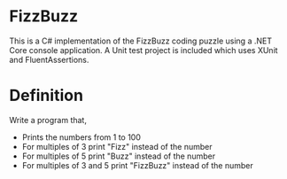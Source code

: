 # FizzBuzz

This is a C# implementation of the FizzBuzz coding puzzle using a .NET Core console application.
A Unit test project is included which uses XUnit and FluentAssertions.

# Definition

Write a program that,

- Prints the numbers from 1 to 100
- For multiples of 3 print "Fizz" instead of the number
- For multiples of 5 print "Buzz" instead of the number
- For multiples of 3 and 5 print "FizzBuzz" instead of the number
